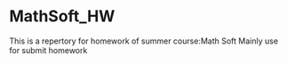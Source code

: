 # MathSoft_HW

This is a repertory	for homework of summer course:Math Soft
Mainly use for submit homework
